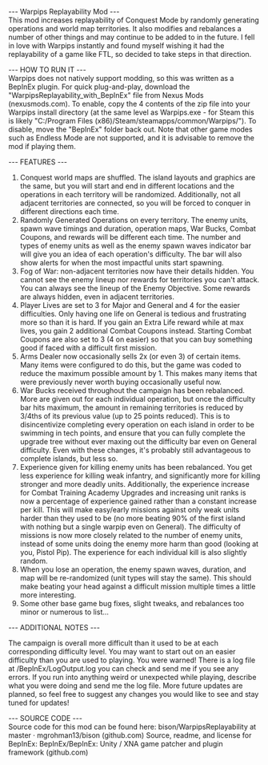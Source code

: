 --- Warpips Replayability Mod ---  
This mod increases replayability of Conquest Mode by randomly generating operations and world map territories. It also modifies and rebalances a number of other things and may continue to be added to in the future. I fell in love with Warpips instantly and found myself wishing it had the replayability of a game like FTL, so decided to take steps in that direction.

--- HOW TO RUN IT ---  
Warpips does not natively support modding, so this was written as a BepInEx plugin. For quick plug-and-play, download the "WarpipsReplayability_with_BepInEx" file from Nexus Mods (nexusmods.com). To enable, copy the 4 contents of the zip file into your Warpips install directory (at the same level as Warpips.exe - for Steam this is likely "C:/Program Files (x86)/Steam/steamapps/common/Warpips/"). To disable, move the "BepInEx" folder back out. Note that other game modes such as Endless Mode are not supported, and it is advisable to remove the mod if playing them.

--- FEATURES ---  
1) Conquest world maps are shuffled. The island layouts and graphics are the same, but you will start and end in different locations and the operations in each territory will be randomized. Additionally, not all adjacent territories are connected, so you will be forced to conquer in different directions each time.
2) Randomly Generated Operations on every territory. The enemy units, spawn wave timings and duration, operation maps, War Bucks, Combat Coupons, and rewards will be different each time. The number and types of enemy units as well as the enemy spawn waves indicator bar will give you an idea of each operation's difficulty. The bar will also show alerts for when the most impactful units start spawning.
3) Fog of War: non-adjacent territories now have their details hidden. You cannot see the enemy lineup nor rewards for territories you can't attack. You can always see the lineup of the Enemy Objective. Some rewards are always hidden, even in adjacent territories.
4) Player Lives are set to 3 for Major and General and 4 for the easier difficulties. Only having one life on General is tedious and frustrating more so than it is hard. If you gain an Extra Life reward while at max lives, you gain 2 additional Combat Coupons instead. Starting Combat Coupons are also set to 3 (4 on easier) so that you can buy something good if faced with a difficult first mission.
5) Arms Dealer now occasionally sells 2x (or even 3) of certain items. Many items were configured to do this, but the game was coded to reduce the maximum possible amount by 1. This makes many items that were previously never worth buying occasionally useful now.
6) War Bucks received throughout the campaign has been rebalanced. More are given out for each individual operation, but once the difficulty bar hits maximum, the amount in remaining territories is reduced by 3/4ths of its previous value (up to 25 points reduced). This is to disincentivize completing every operation on each island in order to be swimming in tech points, and ensure that you can fully complete the upgrade tree without ever maxing out the difficulty bar even on General difficulty. Even with these changes, it's probably still advantageous to complete islands, but less so.
7) Experience given for killing enemy units has been rebalanced. You get less experience for killing weak infantry, and significantly more for killing stronger and more deadly units. Additionally, the experience increase for Combat Training Academy Upgrades and increasing unit ranks is now a percentage of experience gained rather than a constant increase per kill. This will make easy/early missions against only weak units harder than they used to be (no more beating 90% of the first island with nothing but a single warpip even on General). The difficulty of missions is now more closely related to the number of enemy units, instead of some units doing the enemy more harm than good (looking at you, Pistol Pip). The experience for each individual kill is also slightly random.
8) When you lose an operation, the enemy spawn waves, duration, and map will be re-randomized (unit types will stay the same). This should make beating your head against a difficult mission multiple times a little more interesting.
9) Some other base game bug fixes, slight tweaks, and rebalances too minor or numerous to list...

--- ADDITIONAL NOTES ---  

The campaign is overall more difficult than it used to be at each corresponding difficulty level. You may want to start out on an easier difficulty than you are used to playing. You were warned! There is a log file at /BepInEx/LogOutput.log you can check and send me if you see any errors. If you run into anything weird or unexpected while playing, describe what you were doing and send me the log file. More future updates are planned, so feel free to suggest any changes you would like to see and stay tuned for updates!

--- SOURCE CODE ---  
Source code for this mod can be found here: bison/WarpipsReplayability at master · mgrohman13/bison (github.com)
Source, readme, and license for BepInEx: BepInEx/BepInEx: Unity / XNA game patcher and plugin framework (github.com)
